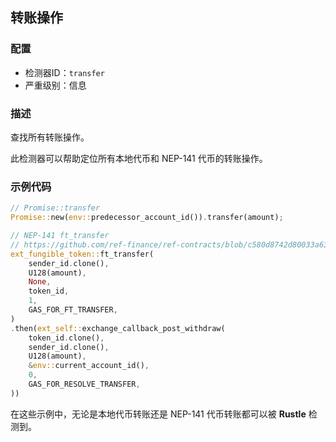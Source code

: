 
## 转账操作

### 配置

* 检测器ID：`transfer`
* 严重级别：信息

### 描述

查找所有转账操作。

此检测器可以帮助定位所有本地代币和 NEP-141 代币的转账操作。

### 示例代码

```rust
// Promise::transfer
Promise::new(env::predecessor_account_id()).transfer(amount);
```

```rust
// NEP-141 ft_transfer
// https://github.com/ref-finance/ref-contracts/blob/c580d8742d80033a630a393180163ab70f9f3c94/ref-exchange/src/account_deposit.rs#L446
ext_fungible_token::ft_transfer(
    sender_id.clone(),
    U128(amount),
    None,
    token_id,
    1,
    GAS_FOR_FT_TRANSFER,
)
.then(ext_self::exchange_callback_post_withdraw(
    token_id.clone(),
    sender_id.clone(),
    U128(amount),
    &env::current_account_id(),
    0,
    GAS_FOR_RESOLVE_TRANSFER,
))
```

在这些示例中，无论是本地代币转账还是 NEP-141 代币转账都可以被 **Rustle** 检测到。
